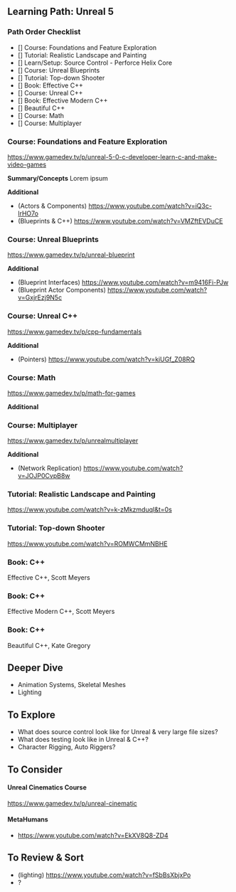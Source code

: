 ## Learning Path: Unreal 5

### Path Order Checklist
- [] Course: Foundations and Feature Exploration
- [] Tutorial: Realistic Landscape and Painting
- [] Learn/Setup: Source Control - Perforce Helix Core
- [] Course: Unreal Blueprints
- [] Tutorial: Top-down Shooter
- [] Book: Effective C++
- [] Course: Unreal C++
- [] Book: Effective Modern C++
- [] Beautiful C++
- [] Course: Math
- [] Course: Multiplayer



### Course: Foundations and Feature Exploration
https://www.gamedev.tv/p/unreal-5-0-c-developer-learn-c-and-make-video-games

**Summary/Concepts**
Lorem ipsum

**Additional**
- (Actors & Components) https://www.youtube.com/watch?v=iQ3c-lrHO7o
- (Blueprints & C++) https://www.youtube.com/watch?v=VMZftEVDuCE

### Course: Unreal Blueprints
https://www.gamedev.tv/p/unreal-blueprint

**Additional**
- (Blueprint Interfaces) https://www.youtube.com/watch?v=m9416Fi-PJw
- (Blueprint Actor Components) https://www.youtube.com/watch?v=GxjrEzj9N5c

### Course: Unreal C++
https://www.gamedev.tv/p/cpp-fundamentals

**Additional**
- (Pointers) https://www.youtube.com/watch?v=kiUGf_Z08RQ

### Course: Math
https://www.gamedev.tv/p/math-for-games

**Additional**

### Course: Multiplayer
https://www.gamedev.tv/p/unrealmultiplayer

**Additional**

- (Network Replication) https://www.youtube.com/watch?v=JOJP0CvpB8w

### Tutorial: Realistic Landscape and Painting
https://www.youtube.com/watch?v=k-zMkzmduqI&t=0s

### Tutorial: Top-down Shooter
https://www.youtube.com/watch?v=ROMWCMmNBHE

### Book: C++
Effective C++, Scott Meyers

### Book: C++
Effective Modern C++, Scott Meyers

### Book: C++
Beautiful C++, Kate Gregory

## Deeper Dive

- Animation Systems, Skeletal Meshes
- Lighting

## To Explore

- What does source control look like for Unreal & very large file sizes?
- What does testing look like in Unreal & C++?
- Character Rigging, Auto Riggers?

## To Consider

#### Unreal Cinematics Course
https://www.gamedev.tv/p/unreal-cinematic

#### MetaHumans
- https://www.youtube.com/watch?v=EkXV8Q8-ZD4

## To Review & Sort

- (lighting) https://www.youtube.com/watch?v=fSbBsXbjxPo
- ?

